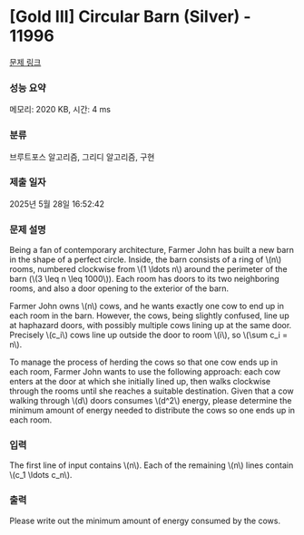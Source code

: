 # [Gold III] Circular Barn (Silver) - 11996 

[문제 링크](https://www.acmicpc.net/problem/11996) 

### 성능 요약

메모리: 2020 KB, 시간: 4 ms

### 분류

브루트포스 알고리즘, 그리디 알고리즘, 구현

### 제출 일자

2025년 5월 28일 16:52:42

### 문제 설명

<p>Being a fan of contemporary architecture, Farmer John has built a new barn in the shape of a perfect circle. Inside, the barn consists of a ring of \(n\) rooms, numbered clockwise from \(1 \ldots n\) around the perimeter of the barn (\(3 \leq n \leq 1000\)). Each room has doors to its two neighboring rooms, and also a door opening to the exterior of the barn.</p>

<p>Farmer John owns \(n\) cows, and he wants exactly one cow to end up in each room in the barn. However, the cows, being slightly confused, line up at haphazard doors, with possibly multiple cows lining up at the same door. Precisely \(c_i\) cows line up outside the door to room \(i\), so \(\sum c_i = n\).</p>

<p>To manage the process of herding the cows so that one cow ends up in each room, Farmer John wants to use the following approach: each cow enters at the door at which she initially lined up, then walks clockwise through the rooms until she reaches a suitable destination. Given that a cow walking through \(d\) doors consumes \(d^2\) energy, please determine the minimum amount of energy needed to distribute the cows so one ends up in each room.</p>

### 입력 

 <p>The first line of input contains \(n\). Each of the remaining \(n\) lines contain \(c_1 \ldots c_n\).</p>

### 출력 

 <p>Please write out the minimum amount of energy consumed by the cows.</p>


